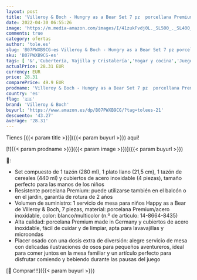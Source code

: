 ```yaml
---
layout: post
title: 'Villeroy & Boch - Hungry as a Bear Set 7 pz  porcellana Premium  bianca/multicolore'
date: 2022-04-30 06:55:26
image: 'https://m.media-amazon.com/images/I/41zukFvdj0L._SL500_._SL400_.jpg'
comments: true
category: ofertas
author: 'tole.es'
slug: 'B07PWXB9CG-es Villeroy & Boch - Hungry as a Bear Set 7 pz porcellana...'
sku: 'B07PWXB9CG-es'
tags: [ '&','Cubertería, Vajilla y Cristalería','Hogar y cocina','Juegos de vajilla','Piezas de vajilla','Vajilla','Vajillas infantiles','boch','villeroy','villeroy & boch','🇪🇸', ]
actualPrice: 28.31 EUR
currency: EUR
price: 28.31
comparePrice: 49.9 EUR
prodname: 'Villeroy & Boch - Hungry as a Bear Set 7 pz  porcellana Premium  bianca/multicolore'
country: 'es'
flag: '🇪🇸'
brand: 'Villeroy & Boch'
buyurl: 'https://www.amazon.es/dp/B07PWXB9CG/?tag=tolees-21'
descuento: '43.27'
average: '28.31'
---
```


Tienes [{{< param title >}}]({{< param buyurl >}}) aqui!

[![{{< param prodname >}}]({{< param image >}})]({{< param buyurl >}})

🔎:

- Set compuesto de 1 tazón (280 ml), 1 plato llano (21,5 cm), 1 tazón de cereales (440 ml) y cubiertos de acero inoxidable (4 piezas), tamaño perfecto para las manos de los niños
- Resistente porcelana Premium: puede utilizarse también en el balcón o en el jardín, garantía de rotura de 2 años
- Volumen de suministro: 1 servicio de mesa para niños Happy as a Bear de Villeroy & Boch, 7 piezas, material: porcelana Premium/acero inoxidable, color: blanco/multicolor (n.º de artículo: 14-8664-8435)
- Alta calidad: porcelana Premium made in Germany y cubiertos de acero inoxidable, fácil de cuidar y de limpiar, apta para lavavajillas y microondas
- Placer osado con una dosis extra de diversión: alegre servicio de mesa con delicadas ilustraciones de osos para pequeños aventureros, ideal para comer juntos en la mesa familiar y un artículo perfecto para disfrutar comiendo y bebiendo durante las pausas del juego

[🛒 Comprar!!!]({{< param buyurl >}})
